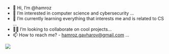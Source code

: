- 👋 Hi, I’m @hamroz
- 👀 I’m interested in computer science and cybersecurity ...
- 🌱 I’m currently learning everything that interests me and is related to CS ...
- ✍🏻 I’m looking to collaborate on cool projects...
- 📫 How to reach me?  -  hamroz.gavharov@gmail.com ...

<p align="left">
  <img src="https://komarev.com/ghpvc/?username=hamroz"></a>
</p>
